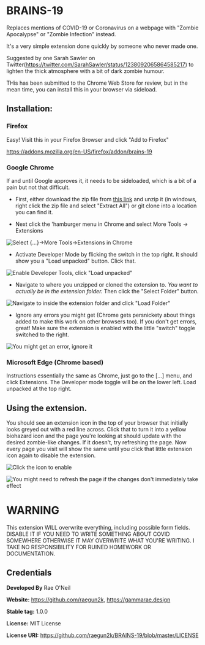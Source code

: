# BRAINS-19

Replaces mentions of COVID-19 or Coronavirus on a webpage with "Zombie Apocalypse" or "Zombie Infection" instead.

It's a very simple extension done quickly by someone who never made one. 

Suggested by one Sarah Sawler on Twitter(https://twitter.com/SarahSawler/status/1238092065864585217) to lighten
the thick atmosphere with a bit of dark zombie humour.

THis has been submitted to the Chrome Web Store for review, but in the mean time, you can install this in your browser via sideload.
 
## Installation: 

### Firefox

Easy! Visit this in your Firefox Browser and click "Add to Firefox"

https://addons.mozilla.org/en-US/firefox/addon/brains-19

### Google Chrome

If and until Google approves it, it needs to be sideloaded, which is a bit of a pain but not that difficult.

 * First, either download the zip file from [this link](https://github.com/raegun2k/BRAINS-19/archive/master.zip) and unzip it (in windows, right click the zip file and select "Extract All")  or git clone into a location you can find it.


 * Next click the 'hamburger menu in Chrome and select More Tools -> Extensions

![Select {...}->More Tools->Extensions in Chrome](Docs/Images/sideload_step1.png)


 * Activate Developer Mode by flicking the switch in the top right. It should show you a "Load unpacked" button. Click that.

![Enable Developer Tools, click "Load unpacked"](Docs/Images/sideload_step2.png)

 * Navigate to where you unzipped or cloned the extension to. *You want to actually be in the extension folder.* Then click the "Select Folder" button.

![Navigate to inside the extension folder and click "Load Folder"](Docs/Images/sideload_step3.png)
 
 * Ignore any errors you might get (Chrome gets persnickety about things added to make this work on other browsers too). If you don't get errors, great! Make sure the extension is enabled with the little "switch" toggle switched to the right.

![You might get an error, ignore it](Docs/Images/sideload_step4.png)
 
### Microsoft Edge (Chrome based)

Instructions essentially the same as Chrome, just go to the [...] menu, and click Extensions. The Developer mode toggle will be on the lower left. Load unpacked at the top right. 

## Using the extension. 
 
 You should see an extension icon in the top of your browser that initially looks greyed out with a red line across. Click that to turn it into a yellow biohazard icon and the page you're looking at should update with the desired zombie-like changes. If it doesn't, try refreshing the page. Now every page you visit will show the same until you click that little extension icon again to disable the extension.

![Click the icon to enable](Docs/Images/sideload_step6.png)

![You might need to refresh the page if the changes don't immediately take effect](Docs/Images/sideload_step7.png)
 
 
 # WARNING
 
 This extension WILL overwrite everything, including possible form fields. DISABLE IT IF YOU NEED TO WRITE SOMETHING ABOUT COVID SOMEWHERE OTHERWISE IT MAY OVERWRITE WHAT YOU'RE WRITING. I TAKE NO RESPONSIBILITY FOR RUINED HOMEWORK OR DOCUMENTATION.

## Credentials ##

**Developed By**       Rae O'Neil

**Website:**           https://github.com/raegun2k, https://gammarae.design

**Stable tag:**        1.0.0  

**License:**           MIT License 

**License URI:**       https://github.com/raegun2k/BRAINS-19/blob/master/LICENSE
